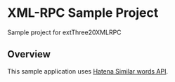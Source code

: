 
XML-RPC Sample Project
==================

Sample project for extThree20XMLRPC


Overview
--------

This sample application uses [Hatena Similar words API](http://bit.ly/hatenaSimilarWord).
